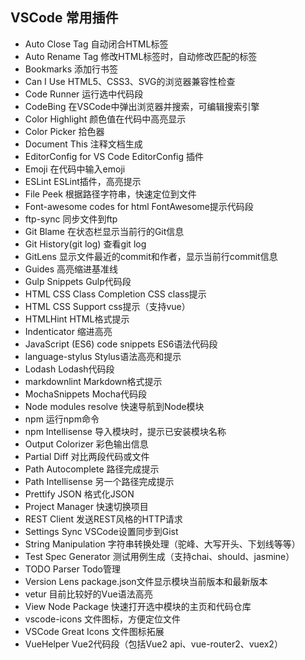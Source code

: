 ## VSCode 常用插件

- Auto Close Tag 自动闭合HTML标签            
- Auto Rename Tag 修改HTML标签时，自动修改匹配的标签        
- Bookmarks 添加行书签                        
- Can I Use  HTML5、CSS3、SVG的浏览器兼容性检查                  
- Code Runner   运行选中代码段              
- CodeBing 在VSCode中弹出浏览器并搜索，可编辑搜索引擎         
- Color Highlight 颜色值在代码中高亮显示            
- Color Picker 拾色器                   
- Document This 注释文档生成               
- EditorConfig for VS Code EditorConfig 插件         
- Emoji 在代码中输入emoji                                                           
- ESLint ESLint插件，高亮提示                                                       
- File Peek 根据路径字符串，快速定位到文件                                          
- Font-awesome codes for html FontAwesome提示代码段                                
- ftp-sync 同步文件到ftp                                                           
- Git Blame 在状态栏显示当前行的Git信息                                            
- Git History(git log) 查看git log                                                 
- GitLens 显示文件最近的commit和作者，显示当前行commit信息                          
- Guides 高亮缩进基准线                                                            
- Gulp Snippets Gulp代码段                                                         
- HTML CSS Class Completion  CSS class提示                                          
- HTML CSS Support css提示（支持vue）                                               
- HTMLHint HTML格式提示                                                             
- Indenticator 缩进高亮                                                             
- JavaScript (ES6) code snippets ES6语法代码段 
- language-stylus Stylus语法高亮和提示               
- Lodash Lodash代码段                        
- markdownlint Markdown格式提示                                 
- MochaSnippets Mocha代码段                                      
- Node modules resolve 快速导航到Node模块                               
- npm 运行npm命令                                      
- npm Intellisense 导入模块时，提示已安装模块名称                   
- Output Colorizer 彩色输出信息                                     
- Partial Diff 对比两段代码或文件                               
- Path Autocomplete 路径完成提示                                     
- Path Intellisense 另一个路径完成提示                               
- Prettify JSON 格式化JSON                                       
- Project Manager 快速切换项目                                     
- REST Client 发送REST风格的HTTP请求                           
- Settings Sync VSCode设置同步到Gist                             
- String Manipulation 字符串转换处理（驼峰、大写开头、下划线等等）     
- Test Spec Generator 测试用例生成（支持chai、should、jasmine）        
- TODO Parser Todo管理                                         
- Version Lens package.json文件显示模块当前版本和最新版本       
- vetur 目前比较好的Vue语法高亮                          
- View Node Package 快速打开选中模块的主页和代码仓库                 
- vscode-icons 文件图标，方便定位文件                           
- VSCode Great Icons 文件图标拓展                                     
- VueHelper Vue2代码段（包括Vue2 api、vue-router2、vuex2）   